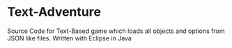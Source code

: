 # Text-Adventure
Source Code for Text-Based game which loads all objects and options from JSON like files. Written with Eclipse in Java

